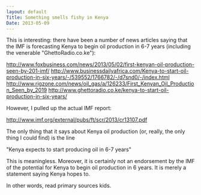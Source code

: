 ```yaml
---
layout: default
Title: Something smells fishy in Kenya
Date: 2013-05-09
---
```



This is interesting: there have been a number of news articles saying that the IMF is forecasting Kenya to begin oil production in 6-7 years (including the venerable  "GhettoRadio.co.ke"):

http://www.foxbusiness.com/news/2013/05/02/first-kenyan-oil-production-seen-by-201-imf/
http://www.businessdailyafrica.com/Kenya-to-start-oil-production-in-six-years/-/539552/1766782/-/d7snd0/-/index.html
http://www.rigzone.com/news/oil_gas/a/126233/First_Kenyan_Oil_Production_Seen_by_2019
http://www.ghettoradio.co.ke/kenya-to-start-oil-production-in-six-years/

However, I pulled up the actual IMF report:

http://www.imf.org/external/pubs/ft/scr/2013/cr13107.pdf

The only thing that it says about Kenya oil production (or, really, the only thing I could find) is the line

"Kenya expects to start producing oil in 6-7 years"

This is meaningless. Moreover, it is certainly not an endorsement by the IMF of the potential for Kenya to begin oil production in 6 years. 
It is merely a statement saying Kenya hopes to.

In other words, read primary sources kids. 